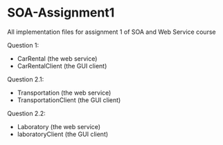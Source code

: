# SOA-Assignment1
All implementation files for assignment 1 of SOA and Web Service course

Question 1:
- CarRental (the web service)
- CarRentalClient (the GUI client)

Question 2.1:
- Transportation (the web service)
- TransportationClient (the GUI client)

Question 2.2:
- Laboratory (the web service)
- laboratoryClient (the GUI client)
